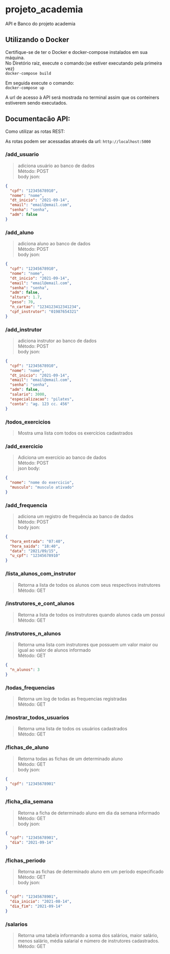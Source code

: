 # projeto_academia

API e Banco do projeto academia

## Utilizando o Docker

Certifique-se de ter o Docker e docker-compose instalados em sua máquina.  
No Diretório raiz, execute o comando:(se estiver executando pela primeira vez)  
`docker-compose build`

Em seguida execute o comando:  
`docker-compose up`

A url de acesso à API será mostrada no terminal assim que os conteiners estiverem sendo executados.

## Documentacão API:

Como utilizar as rotas REST:

As rotas podem ser acessadas através da url: `http://localhost:5000`

### /add_usuario

> adiciona usuário ao banco de dados  
> Método: POST  
> body json:

```json
{
  "cpf": "12345678910",
  "nome": "nome",
  "dt_inicio": "2021-09-14",
  "email": "email@email.com",
  "senha": "senha",
  "adm": false
}
```

### /add_aluno

> adiciona aluno ao banco de dados  
> Método: POST  
> body json:

```json
{
  "cpf": "12345678910",
  "nome": "nome",
  "dt_inicio": "2021-09-14",
  "email": "email@email.com",
  "senha": "senha",
  "adm": false,
  "altura": 1.7,
  "peso": 70,
  "n_cartao": "1234123412341234",
  "cpf_instrutor": "01987654321"
}
```

### /add_instrutor

> adiciona instrutor ao banco de dados  
> Método: POST  
> body json:

```json
{
  "cpf": "12345678910",
  "nome": "nome",
  "dt_inicio": "2021-09-14",
  "email": "email@email.com",
  "senha": "senha",
  "adm": false,
  "salario": 3000,
  "especializacao": "pilates",
  "conta": "ag. 123 cc. 456"
}
```

### /todos_exercicios

> Mostra uma lista com todos os exercícios cadastrados

### /add_exercicio

> Adiciona um exercício ao banco de dados  
> Método: POST  
> json body:

```json
{
  "nome": "nome do exercicio",
  "musculo": "musculo ativado"
}
```

### /add_frequencia

> adiciona um registro de frequência ao banco de dados  
> Método: POST  
> body json:

```json
{
  "hora_entrada": "07:40",
  "hora_saida": "18:40",
  "data": "2021/09/15",
  "u_cpf": "12345678910"
}
```

### /lista_alunos_com_instrutor

> Retorna a lista de todos os alunos com seus respectivos instrutores  
> Método: GET

### /instrutores_e_cont_alunos

> Retorna a lista de todos os instrutores quando alunos cada um possui  
> Método: GET

### /instrutores_n_alunos

> Retorna uma lista com instrutores que possuem um valor maior ou igual ao valor de alunos informado  
> Método: GET

```json
{
  "n_alunos": 3
}
```

### /todas_frequencias

> Retorna um log de todas as frequencias registradas  
> Método: GET

### /mostrar_todos_usuarios

> Retorna uma lista de todos os usuários cadastrados  
> Método: GET

### /fichas_de_aluno

> Retorna todas as fichas de um determinado aluno  
> Método: GET  
> body json:

```json
{
  "cpf": "12345678901"
}
```

### /ficha_dia_semana

> Retorna a ficha de determinado aluno em dia da semana informado  
> Método: GET  
> body json:

```json
{
  "cpf": "12345678901",
  "dia": "2021-09-14"
}
```

### /fichas_periodo

> Retorna as fichas de determinado aluno em um período especificado  
> Método: GET  
> body json:

```json
{
  "cpf": "12345678901",
  "dia_inicio": "2021-08-14",
  "dia_fim": "2021-09-14"
}
```

### /salarios

> Retorna uma tabela informando a soma dos salários, maior salário, menos salário, média salarial e número de instrutores cadastrados.  
> Método: GET
